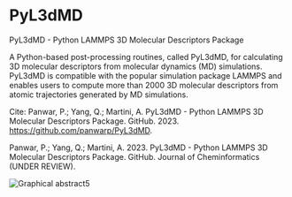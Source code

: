 # PyL3dMD
PyL3dMD - Python LAMMPS 3D Molecular Descriptors Package

A Python-based post-processing routines, called PyL3dMD, for calculating 3D molecular descriptors from molecular dynamics (MD) simulations. PyL3dMD is compatible with the popular simulation package LAMMPS and enables users to compute more than 2000 3D molecular descriptors from atomic trajectories generated by MD simulations.

Cite:
Panwar, P.; Yang, Q.; Martini, A. PyL3dMD - Python LAMMPS 3D Molecular Descriptors Package. GitHub. 2023. https://github.com/panwarp/PyL3dMD.

Panwar, P.; Yang, Q.; Martini, A. 2023. PyL3dMD - Python LAMMPS 3D Molecular Descriptors Package. GitHub. Journal of Cheminformatics (UNDER REVIEW).



![Graphical abstract5](https://user-images.githubusercontent.com/43221759/218271367-85d6fffb-56eb-4106-b5ff-861a3140425d.png)

